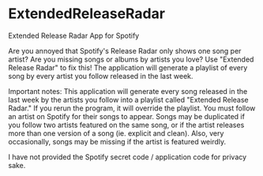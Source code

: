 # ExtendedReleaseRadar
Extended Release Radar App for Spotify

Are you annoyed that Spotify's Release Radar only shows one song per artist? Are you missing songs or albums by artists you love? Use "Extended Release Radar" to fix this! The application will generate a playlist of every song by every artist you follow released in the last week.

Important notes: This application will generate every song released in the last week by the artists you follow into a playlist called "Extended Release Radar." If you rerun the program, it will override the playlist. You must follow an artist on Spotify for their songs to appear. Songs may be duplicated if you follow two artists featured on the same song, or if the artist releases more than one version of a song (ie. explicit and clean). Also, very occasionally, songs may be missing if the artist is featured weirdly.

I have not provided the Spotify secret code / application code for privacy sake.
